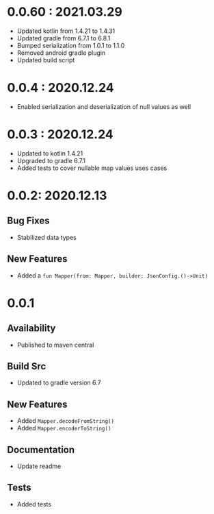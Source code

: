 # 0.0.60 : 2021.03.29
- Updated kotlin from 1.4.21 to 1.4.31
- Updated gradle from 6.7.1 to 6.8.1
- Bumped serialization from 1.0.1 to 1.1.0
- Removed android gradle plugin
- Updated build script

# 0.0.4 : 2020.12.24
- Enabled serialization and deserialization of null values as well

# 0.0.3 : 2020.12.24
- Updated to kotlin 1.4.21
- Upgraded to gradle 6.7.1
- Added tests to cover nullable map values uses cases

# 0.0.2: 2020.12.13
## Bug Fixes
- Stabilized data types

## New Features
- Added a `fun Mapper(from: Mapper, builder: JsonConfig.()->Unit)`
 

# 0.0.1
## Availability
- Published to maven central

## Build Src
- Updated to gradle version 6.7

## New Features
- Added `Mapper.decodeFromString()`
- Added `Mapper.encoderToString()`

## Documentation
- Update readme

## Tests
- Added tests